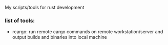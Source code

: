 My scripts/tools for rust development

### list of tools:
- rcargo: run remote cargo commands on remote workstation/server and output builds and binaries into local machine

